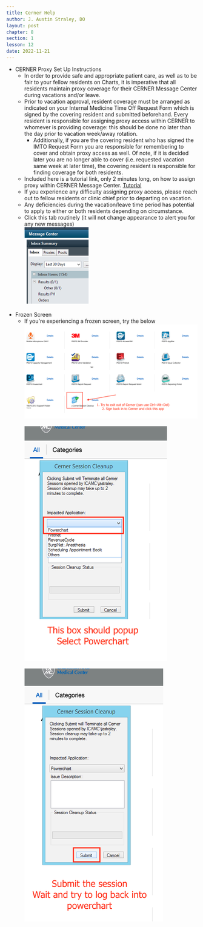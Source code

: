 ```yaml
---
title: Cerner Help
author: J. Austin Straley, DO
layout: post
chapter: 8
section: 1
lesson: 12
date: 2022-11-21
---
```


- CERNER Proxy Set Up Instructions
	- In order to provide safe and appropriate patient care, as well as to be fair to your fellow residents on Charts, it is imperative that all residents maintain proxy coverage for their CERNER Message Center during vacations and/or leave. 
	- Prior to vacation approval, resident coverage must be arranged as indicated on your Internal Medicine Time Off Request Form which is signed by the covering resident and submitted beforehand.  Every resident is responsible for assigning proxy access within CERNER to whomever is providing coverage: this should be done no later than the day prior to vacation week/away rotation.  
        - Additionally, if you are the covering resident who has signed the IMTO Request Form you are responsible for remembering to cover and obtain proxy access as well.  Of note, if it is decided later you are no longer able to cover (i.e. requested vacation same week at later time), the covering resident is responsible for finding coverage for both residents.  
	- Included here is a tutorial link, only 2 minutes long, on how to assign proxy within CERNER Message Center. [Tutorial][1]
	- If you experience any difficulty assigning proxy access, please reach out to fellow residents or clinic chief prior to departing on vacation.  
	- Any deficiencies during the vacation/leave time period has potential to apply to either or both residents depending on circumstance.
    - Click this tab routinely (it will not change appearance to alert you for any new messages)<br>
![Picture 1](/assets/images/internguidepages/1.8/1.8.12-picture1.png)
    <br><br>
- Frozen Screen
    - If you're experiencing a frozen screen, try the below<br>
![Picture 2](/assets/images/internguidepages/1.8/1.8.12-picture2.png)
    <br><br>
![Picture 3](/assets/images/internguidepages/1.8/1.8.12-picture3.png)
    <br><br>
![Picture 4](/assets/images/internguidepages/1.8/1.8.12-picture4.png)
    <br><br>


[1]: https://www.youtube.com/watch?v=H45Tz3BLy04&feature=youtube

